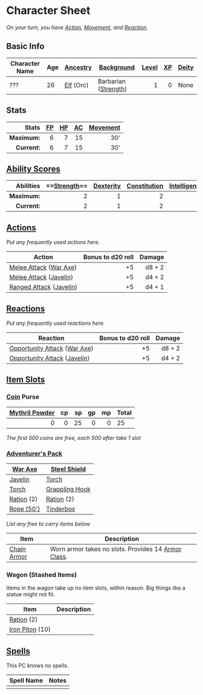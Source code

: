 # Character Sheet
*On your turn, you have [Action](../../../Game%20Procedures/Action.md), [Movement](../../../Game%20Procedures/Movement.md), and [Reaction](../../../Game%20Procedures/Reaction.md).*
## Basic Info

| Character Name | Age | [Ancestry](../../../Player%20Characters/Ancenstries/Ancestry.md) | [Background](../../../Player%20Characters/Backgrounds.md)                            | [Level](../../../Player%20Characters/Derived%20Statistics/Level.md) | [XP](../../../Player%20Characters/Derived%20Statistics/Experience%20Points.md) | [Deity](../../../Magic/Deities/Deities.md) |
| -------------- | --- | ---------------------------------------------------------------- | ------------------------------------------------------------------------------------ | ------------------------------------------------------------------: | -----------------------------------------------------------------------------: | :------------------------------------------------ |
| ???            | 26  | [Elf](../../../Player%20Characters/Ancenstries/Elf.md) (Orc)     | Barbarian ([Strength](../../../Player%20Characters/Chosen%20Statistics/Strength.md)) |                                                                   1 |                                                                              0 | None                                              |
## Stats

|        Stats | [FP](../../../Player%20Characters/Derived%20Statistics/Fatigue%20Points.md) | [HP](../../../Player%20Characters/Derived%20Statistics/Health%20Points.md) | [AC](../../../Player%20Characters/Derived%20Statistics/Armor%20Class.md) | [Movement](../../../Game%20Procedures/Movement.md) |
| -----------: | --------------------------------------------------------------------------: | -------------------------------------------------------------------------: | -----------------------------------------------------------------------: | -------------------------------------------------: |
| **Maximum:** |                                                                           6 |                                                                          7 |                                                                       15 |                                                30' |
| **Current:** |                                                                           6 |                                                                          7 |                                                                       15 |                                                30' |
## [Ability Scores](../../../Player%20Characters/Chosen%20Statistics/Ability%20Scores.md)

|    Abilities | ==[Strength](../../../Player%20Characters/Chosen%20Statistics/Strength.md)== | [Dexterity](../../../Player%20Characters/Chosen%20Statistics/Dexterity.md) | [Constitution](../../../Player%20Characters/Chosen%20Statistics/Constitution.md) | [Intelligence](../../../Player%20Characters/Chosen%20Statistics/Intelligence.md) | [Wisdom](../../../Player%20Characters/Chosen%20Statistics/Wisdom.md)<br> | [Charisma](../../../Player%20Characters/Chosen%20Statistics/Charisma.md)<br> |
| -----------: | ---------------------------------------------------------------------------: | -------------------------------------------------------------------------: | -------------------------------------------------------------------------------: | -------------------------------------------------------------------------------: | -----------------------------------------------------------------------: | ---------------------------------------------------------------------------: |
| **Maximum:** |                                                                            2 |                                                                          1 |                                                                                2 |                                                                               -1 |                                                                        0 |                                                                           -1 |
| **Current:** |                                                                            2 |                                                                          1 |                                                                                2 |                                                                               -1 |                                                                        0 |                                                                           -1 |
## [Actions](../../Game%20Procedures/Action.md)
*Put any frequently used actions here.*

| Action                                                                                                                                                                  | Bonus to d20 roll | Damage |
| ----------------------------------------------------------------------------------------------------------------------------------------------------------------------- | ----------------: | -----: |
| [Melee Attack](../../../Game%20Procedures/Melee%20Attack.md) ([War Axe](../../../Items/Individual%20Item%20Cards/Weapons/Melee%20Weapons/Medium%20Skilled%20Weapon.md)) |                +5 | d8 + 2 |
| [Melee Attack](../../../Game%20Procedures/Melee%20Attack.md) ([Javelin](../../../Items/Individual%20Item%20Cards/Weapons/Melee%20Weapons/Throwable%20Weapon.md))        |                +5 | d4 + 2 |
| [Ranged Attack](../../../Game%20Procedures/Ranged%20Attack.md) ([Javelin](../../../Items/Individual%20Item%20Cards/Weapons/Melee%20Weapons/Throwable%20Weapon.md))      |                +5 | d4 + 1 |
## [Reactions](../../Game%20Procedures/Reaction.md)
*Put any frequently used reactions here.*

| Reaction                                                                                                                                                                                      | Bonus to d20 roll | Damage |
| --------------------------------------------------------------------------------------------------------------------------------------------------------------------------------------------- | ----------------: | -----: |
| [Opportunity Attack](../../../Game%20Procedures/Movement.md#Opportunity%20Attacks) ([War Axe](../../../Items/Individual%20Item%20Cards/Weapons/Melee%20Weapons/Medium%20Skilled%20Weapon.md)) |                +5 | d8 + 2 |
| [Opportunity Attack](../../../Game%20Procedures/Movement.md#Opportunity%20Attacks) ([Javelin](../../../Items/Individual%20Item%20Cards/Weapons/Melee%20Weapons/Throwable%20Weapon.md))        |                +5 | d4 + 2 |
## [Item Slots](../../../Player%20Characters/Derived%20Statistics/Item%20Slots.md)
### [Coin](../../../Economy/Coins.md) Purse

| [Mythril Powder](../../../Magic/Mythril.md) |  cp |  sp |  gp |  mp | Total |
| -------------------------------------------:| ---:| ---:| ---:| ---:| ----- |
|                                           0 |   0 |  25 |   0 |   0 | 25    |
<!-- TBLFM: @>$6=sum($1..$-1) -->
*The first 500 coins are free, each 500 after take 1 slot*
### [Adventurer's Pack](../../../Items/Individual%20Item%20Cards/Gear/100%20Coins/Adventurer's%20Pack.md)

| [War Axe](../../../Items/Individual%20Item%20Cards/Weapons/Melee%20Weapons/Medium%20Skilled%20Weapon.md) | [Steel Shield](../../../Items/Individual%20Item%20Cards/Armors/Mundane%20Armors/Mundane%20Shield.md) |
| -------------------------------------------------------------------------------------------------------- | ---------------------------------------------------------------------------------------------------- |
| [Javelin](../../../Items/Individual%20Item%20Cards/Weapons/Melee%20Weapons/Throwable%20Weapon.md)        | [Torch](../../../Items/Individual%20Item%20Cards/Gear/1%20Coin/Torch.md)                             |
| [Torch](../../../Items/Individual%20Item%20Cards/Gear/1%20Coin/Torch.md)                                 | [Grappling Hook](../../../Items/Individual%20Item%20Cards/Gear/25%20Coins/Grappling%20Hook.md)       |
| [Ration](../../../Items/Individual%20Item%20Cards/Gear/1%20Coin/Ration.md) (2)                           | [Ration](../../../Items/Individual%20Item%20Cards/Gear/1%20Coin/Ration.md) (2)                       |
| [Rope (50')](../../../Items/Individual%20Item%20Cards/Gear/50%20Coins/Rope%20(50').md)                   | [Tinderbox](../../../Items/Individual%20Item%20Cards/Gear/10%20Coins/Tinderbox.md)                   |
*List any free to carry items below*

| Item                                                                                             | Description                                                                                                               |
| ------------------------------------------------------------------------------------------------ | ------------------------------------------------------------------------------------------------------------------------- |
| [Chain Armor](../../../Items/Individual%20Item%20Cards/Armors/Mundane%20Armors/Chain%20Armor.md) | Worn armor takes no slots. Provides 14 [Armor Class](../../../Player%20Characters/Derived%20Statistics/Armor%20Class.md). |
### Wagon (Stashed Items)
Items in the wagon take up no item slots, within reason. Big things like a statue might not fit.

| Item                                                                                                  | Description |
| ----------------------------------------------------------------------------------------------------- | ----------- |
| [Ration](../../../Items/Individual%20Item%20Cards/Gear/1%20Coin/Ration.md) (2)              |             |
| [Iron Piton](../../../Items/Individual%20Item%20Cards/Gear/10%20Coins/Iron%20Piton.md) (10) |             |
## [Spells](../../../Magic/Spells.md)
This PC knows no spells.

| Spell Name | Notes |
| ---------- | ----- |
|            |       |
